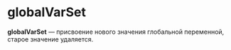# globalVarSet

**globalVarSet** — присвоение нового значения глобальной переменной, старое значение удаляется.





